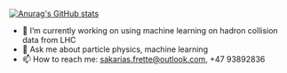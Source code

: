 [![Anurag's GitHub stats](https://github-readme-stats.vercel.app/api?username=Gadangadang)](https://github.com/anuraghazra/github-readme-stats)

- 🔭 I’m currently working on using machine learning on hadron collision data from LHC
- 💬 Ask me about particle physics, machine learning
- 📫 How to reach me: sakarias.frette@outlook.com, +47 93892836

